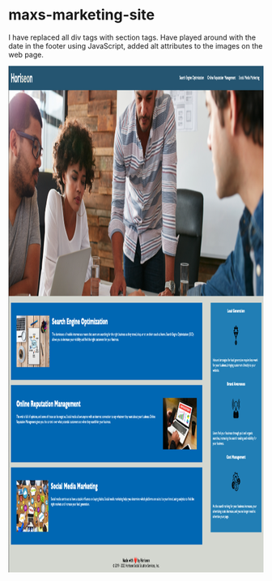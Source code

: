 # maxs-marketing-site
I have replaced all div tags with section tags.
Have played around with the date in the footer using JavaScript, added alt attributes to the images on the web page.

<img src="./starter/assets/marketingwebsitescreenshot.png" height="1000px" width="800px">

